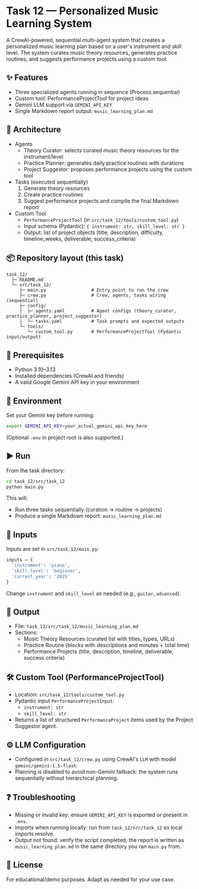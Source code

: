 # Task 12 — Personalized Music Learning System

A CrewAI-powered, sequential multi-agent system that creates a personalized music learning plan based on a user's instrument and skill level. The system curates music theory resources, generates practice routines, and suggests performance projects using a custom tool.

## ✨ Features
- Three specialized agents running in sequence (Process.sequential)
- Custom tool: PerformanceProjectTool for project ideas
- Gemini LLM support via `GEMINI_API_KEY`
- Single Markdown report output: `music_learning_plan.md`

## 🧩 Architecture
- Agents
  - Theory Curator: selects curated music theory resources for the instrument/level
  - Practice Planner: generates daily practice routines with durations
  - Project Suggestor: proposes performance projects using the custom tool
- Tasks (executed sequentially)
  1) Generate theory resources
  2) Create practice routines
  3) Suggest performance projects and compile the final Markdown report
- Custom Tool
  - `PerformanceProjectTool` (in `src/task_12/tools/custom_tool.py`)
  - Input schema (Pydantic): `{ instrument: str, skill_level: str }`
  - Output: list of project objects (title, description, difficulty, timeline_weeks, deliverable, success_criteria)

## 📦 Repository layout (this task)
```
task_12/
  ├─ README.md
  └─ src/task_12/
     ├─ main.py                 # Entry point to run the crew
     ├─ crew.py                 # Crew, agents, tasks wiring (sequential)
     ├─ config/
     │  ├─ agents.yaml          # Agent configs (theory_curator, practice_planner, project_suggestor)
     │  └─ tasks.yaml           # Task prompts and expected outputs
     └─ tools/
        └─ custom_tool.py       # PerformanceProjectTool (Pydantic input/output)
```

## 🔧 Prerequisites
- Python 3.10–3.13
- Installed dependencies (CrewAI and friends)
- A valid Google Gemini API key in your environment

## 🔐 Environment
Set your Gemini key before running:
```bash
export GEMINI_API_KEY=your_actual_gemini_api_key_here
```
(Optional `.env` in project root is also supported.)

## ▶️ Run
From the task directory:
```bash
cd task_12/src/task_12
python main.py
```
This will:
- Run three tasks sequentially (curation → routine → projects)
- Produce a single Markdown report: `music_learning_plan.md`

## 🧠 Inputs
Inputs are set in `src/task_12/main.py`:
```python
inputs = {
  'instrument': 'piano',
  'skill_level': 'beginner',
  'current_year': '2025'
}
```
Change `instrument` and `skill_level` as needed (e.g., `guitar`, `advanced`).

## 📄 Output
- File: `task_12/src/task_12/music_learning_plan.md`
- Sections:
  - Music Theory Resources (curated list with titles, types, URLs)
  - Practice Routine (blocks with descriptions and minutes + total time)
  - Performance Projects (title, description, timeline, deliverable, success criteria)

## 🛠️ Custom Tool (PerformanceProjectTool)
- Location: `src/task_12/tools/custom_tool.py`
- Pydantic input `PerformanceProjectInput`:
  - `instrument: str`
  - `skill_level: str`
- Returns a list of structured `PerformanceProject` items used by the Project Suggestor agent.

## ⚙️ LLM Configuration
- Configured in `src/task_12/crew.py` using CrewAI's `LLM` with model `gemini/gemini-1.5-flash`.
- Planning is disabled to avoid non-Gemini fallback: the system runs sequentially without hierarchical planning.

## ❓ Troubleshooting
- Missing or invalid key: ensure `GEMINI_API_KEY` is exported or present in `.env`.
- Imports when running locally: run from `task_12/src/task_12` so local imports resolve.
- Output not found: verify the script completed; the report is written as `music_learning_plan.md` in the same directory you ran `main.py` from.

## 📜 License
For educational/demo purposes. Adapt as needed for your use case.
